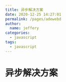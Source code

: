 ```yaml
---
title: 异步解决方案
date: 2020-12-25 14:27:01
permalink: /pages/adewebd
author: 
  name: jeffery
categories: 
  - javascript
tags: 
  - javascript
---
```


# 异步解决方案





